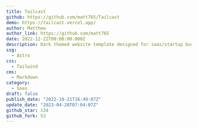 ```yaml
---
title: Tailcast
github: https://github.com/matt765/Tailcast
demo: https://tailcast.vercel.app/
author: Matthew
author_link: https://github.com/matt765
date: 2022-12-22T00:00:00.000Z
description: Dark themed website template designed for saas/startup business.
ssg:
  - Astro
css:
  - Tailwind
cms:
  - Markdown
category:
  - Saas
draft: false
publish_date: "2022-10-21T16:49:07Z"
update_date: "2023-04-28T07:04:07Z"
github_star: 134
github_fork: 53
---
```

